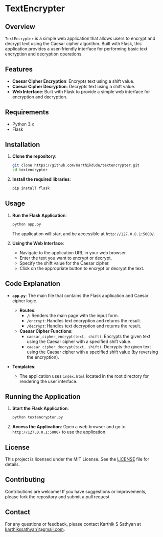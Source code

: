 # TextEncrypter

## Overview

`TextEncrypter` is a simple web application that allows users to encrypt and decrypt text using the Caesar cipher algorithm. Built with Flask, this application provides a user-friendly interface for performing basic text encryption and decryption operations.

## Features

- **Caesar Cipher Encryption**: Encrypts text using a shift value.
- **Caesar Cipher Decryption**: Decrypts text using a shift value.
- **Web Interface**: Built with Flask to provide a simple web interface for encryption and decryption.

## Requirements

- Python 3.x
- Flask

## Installation

1. **Clone the repository**:
    ```bash
    git clone https://github.com/Karthikdude/textencrypter.git
    cd textencrypter
    ```

2. **Install the required libraries**:
    ```bash
    pip install flask
    ```

## Usage

1. **Run the Flask Application**:
    ```bash
    python app.py
    ```
    The application will start and be accessible at `http://127.0.0.1:5000/`.

2. **Using the Web Interface**:
    - Navigate to the application URL in your web browser.
    - Enter the text you want to encrypt or decrypt.
    - Specify the shift value for the Caesar cipher.
    - Click on the appropriate button to encrypt or decrypt the text.

## Code Explanation

- **`app.py`**: The main file that contains the Flask application and Caesar cipher logic.
  - **Routes**:
    - `/`: Renders the main page with the input form.
    - `/encrypt`: Handles text encryption and returns the result.
    - `/decrypt`: Handles text decryption and returns the result.
  - **Caesar Cipher Functions**:
    - `caesar_cipher_encrypt(text, shift)`: Encrypts the given text using the Caesar cipher with a specified shift value.
    - `caesar_cipher_decrypt(text, shift)`: Decrypts the given text using the Caesar cipher with a specified shift value (by reversing the encryption).

- **Templates**:
  - The application uses `index.html` located in the root directory for rendering the user interface.

## Running the Application

1. **Start the Flask Application**:
    ```bash
    python textencrypter.py
    ```

2. **Access the Application**:
    Open a web browser and go to `http://127.0.0.1:5000/` to use the application.

## License

This project is licensed under the MIT License. See the [LICENSE](LICENSE) file for details.

## Contributing

Contributions are welcome! If you have suggestions or improvements, please fork the repository and submit a pull request.

## Contact

For any questions or feedback, please contact Karthik S Sathyan at karthikssathyan1@gmail.com.

